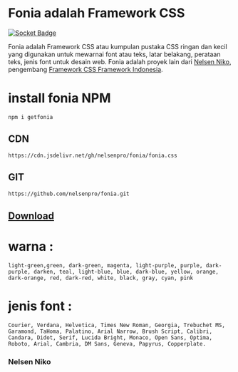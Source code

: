 # Fonia adalah Framework CSS 
[![Socket Badge](https://socket.dev/api/badge/npm/package/getfonia)](https://socket.dev/npm/package/getfonia)

Fonia adalah Framework CSS atau kumpulan pustaka CSS ringan dan kecil yang digunakan untuk mewarnai font atau teks, latar belakang, perataan teks, jenis font untuk desain web. Fonia adalah proyek lain dari [Nelsen Niko](https://github.com/nelsenpro), pengembang [Framework CSS Framework Indonesia](https://github.com/nelsenpro/framecss).
# install fonia NPM
```
npm i getfonia
```
## CDN
```
https://cdn.jsdelivr.net/gh/nelsenpro/fonia/fonia.css
```
## GIT
```html
https://github.com/nelsenpro/fonia.git
```
## [Download](https://github.com/nelsenpro/fonia/archive/refs/heads/main.zip)
# warna :
```
light-green,green, dark-green, magenta, light-purple, purple, dark-purple, darken, teal, light-blue, blue, dark-blue, yellow, orange, dark-orange, red, dark-red, white, black, gray, cyan, pink
```
# jenis font :
```
Courier, Verdana, Helvetica, Times New Roman, Georgia, Trebuchet MS, Garamond, TaHoma, Palatino, Arial Narrow, Brush Script, Calibri, Candara, Didot, Serif, Lucida Bright, Monaco, Open Sans, Optima, Roboto, Arial, Cambria, DM Sans, Geneva, Papyrus, Copperplate.
```
### Nelsen Niko

